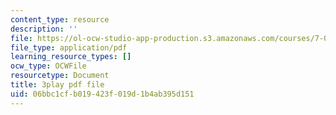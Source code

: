 ```yaml
---
content_type: resource
description: ''
file: https://ol-ocw-studio-app-production.s3.amazonaws.com/courses/7-01sc-fundamentals-of-biology-fall-2011/06bbc1cfb019423f019d1b4ab395d151_9dHBTckFvME.pdf
file_type: application/pdf
learning_resource_types: []
ocw_type: OCWFile
resourcetype: Document
title: 3play pdf file
uid: 06bbc1cf-b019-423f-019d-1b4ab395d151
---
```


